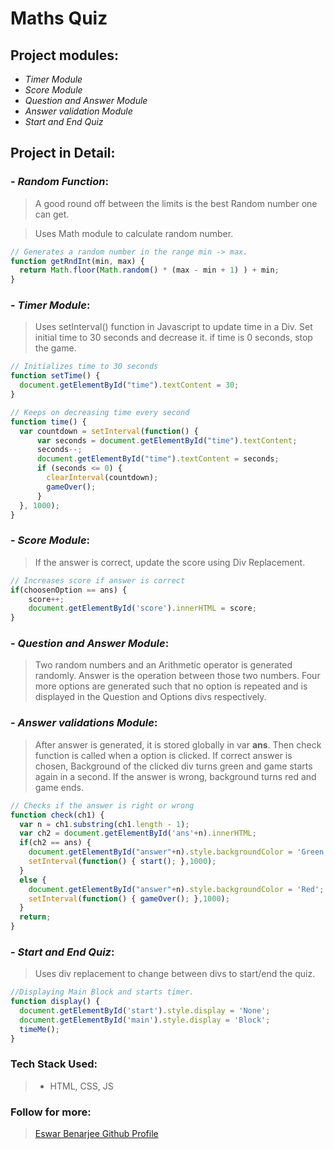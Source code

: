 # Maths Quiz

## Project modules:
- _Timer Module_
- _Score Module_
- _Question and Answer Module_
- _Answer validation Module_
- _Start and End Quiz_

## Project in Detail:

### - _Random Function_:
> A good round off between the limits is the best Random number one can get.

> Uses Math module to calculate random number.

```javascript
// Generates a random number in the range min -> max.
function getRndInt(min, max) {
  return Math.floor(Math.random() * (max - min + 1) ) + min;
}
```

### - _Timer Module_:
> Uses setInterval() function in Javascript to update time in a Div. 
Set initial time to 30 seconds and decrease it.
if time is 0 seconds, stop the game.

```javascript
// Initializes time to 30 seconds
function setTime() {
  document.getElementById("time").textContent = 30;
}

// Keeps on decreasing time every second
function time() {
  var countdown = setInterval(function() {
      var seconds = document.getElementById("time").textContent;
      seconds--;
      document.getElementById("time").textContent = seconds;
      if (seconds <= 0) {
        clearInterval(countdown);
        gameOver();
      }
  }, 1000);
}
```

### - _Score Module_:
> If the answer is correct, update the score using Div Replacement.
```javascript
// Increases score if answer is correct
if(choosenOption == ans) {
    score++;
    document.getElementById('score').innerHTML = score;
}
```

### - _Question and Answer Module_:
> Two random numbers and an Arithmetic operator is generated randomly.
Answer is the operation between those two numbers.
Four more options are generated such that no option is repeated and is displayed in the Question and Options divs respectively.

### - _Answer validations Module_:
> After answer is generated, it is stored globally in var **ans**.
Then check function is called when a option is clicked. 
If correct answer is chosen, Background of the clicked div turns green and game starts again in a second.
If the answer is wrong, background turns red and game ends. 

```javascript
// Checks if the answer is right or wrong
function check(ch1) {
  var n = ch1.substring(ch1.length - 1);
  var ch2 = document.getElementById('ans'+n).innerHTML;
  if(ch2 == ans) {
    document.getElementById("answer"+n).style.backgroundColor = 'Green';
    setInterval(function() { start(); },1000);
  }
  else {
    document.getElementById("answer"+n).style.backgroundColor = 'Red';
    setInterval(function() { gameOver(); },1000);
  }
  return;
}
```

### - _Start and End Quiz_:
> Uses div replacement to change between divs to start/end the quiz.

```javascript
//Displaying Main Block and starts timer.
function display() {
  document.getElementById('start').style.display = 'None';
  document.getElementById('main').style.display = 'Block';
  timeMe();
}
```

### Tech Stack Used:
> - HTML, CSS, JS

### Follow for more: 
> [Eswar Benarjee Github Profile](https://github.com/EswarBenarjee/imageCompressor "Eswar Benarjee")